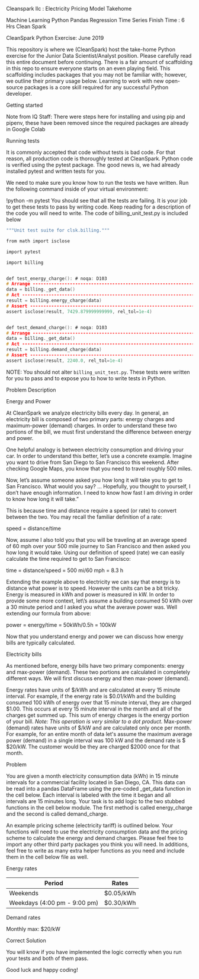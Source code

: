 Cleanspark llc : Electricity Pricing Model Takehome

Machine Learning
Python
Pandas
Regression
Time Series
Finish Time :
6 Hrs
Clean Spark


CleanSpark Python Exercise: June 2019

This repository is where we (CleanSpark) host the take-home Python exercise for the Junior Data Scientist/Analyst position. Please carefully read this entire document before continuing. There is a fair amount of scaffolding in this repo to ensure everyone starts on an even playing field. This scaffolding includes packages that you may not be familiar with; however, we outline their primary usage below. Learning to work with new open-source packages is a core skill required for any successful Python developer.


Getting started

Note from IQ Staff: There were steps here for installing and using
pip and pipenv, these have been removed since the required packages
are already in Google Colab

Running tests

It is commonly accepted that code without tests is bad code. For that reason, all production code is thoroughly tested at CleanSpark. Python code is verified using the pytest package. The good news is, we had already installed pytest and written tests for you.

We need to make sure you know how to run the tests we have written. Run the following command inside of your virtual environment:

!python -m pytest
You should see that all the tests are failing. It is your job to get these tests to pass by writing code. Keep reading for a description of the code you will need to write. The code of billing_unit_test.py is included below

```c
"""Unit test suite for clsk.billing."""

from math import isclose

import pytest

import billing


def test_energy_charge(): # noqa: D103
# Arrange ----------------------------------------------------------------
data = billing._get_data()
# Act --------------------------------------------------------------------
result = billing.energy_charge(data)
# Assert -----------------------------------------------------------------
assert isclose(result, 7429.879999999999, rel_tol=1e-4)


def test_demand_charge(): # noqa: D103
# Arrange ----------------------------------------------------------------
data = billing._get_data()
# Act --------------------------------------------------------------------
result = billing.demand_charge(data)
# Assert -----------------------------------------------------------------
assert isclose(result, 2240.0, rel_tol=1e-4)
```

NOTE: You should not alter ```billing_unit_test.py```. These tests were written for you to pass and to expose you to how to write tests in Python.


Problem Description


Energy and Power

At CleanSpark we analyze electricity bills every day. In general, an electricity bill is composed of two primary parts: energy charges and maximum-power (demand) charges. In order to understand these two portions of the bill, we must first understand the difference between energy and power.

One helpful analogy is between electricity consumption and driving your car. In order to understand this better, let’s use a concrete example. Imagine you want to drive from San Diego to San Francisco this weekend. After checking Google Maps, you know that you need to travel roughly 500 miles.

Now, let’s assume someone asked you how long it will take you to get to San Francisco. What would you say? … Hopefully, you thought to yourself, I don’t have enough information. I need to know how fast I am driving in order to know how long it will take.”

This is because time and distance require a speed (or rate) to convert between the two. You may recall the familiar definition of a rate:


speed = distance/time
 

Now, assume I also told you that you will be traveling at an average speed of 60 mph over your 500 mile journey to San Francisco and then asked you how long it would take. Using our definition of speed (rate) we can easily calculate the time required to get to San Francisco:

time = distance/speed = 500 mi/60 mph = 8.3 h

Extending the example above to electricity we can say that energy is to distance what power is to speed. However the units can be a bit tricky. Energy is measured in kWh and power is measured in kW. In order to provide some more context, let\’s assume a building consumed 50 kWh over a 30 minute period and I asked you what the averave power was. Well extending our formula from above:

power = energy/time = 50kWh/0.5h = 100kW

Now that you understand energy and power we can discuss how energy bills are typically calculated.


Electricity bills

As mentioned before, energy bills have two primary components: energy and max-power (demand). These two portions are calculated in completely different ways. We will first discuss energy and then max-power (demand).

Energy rates have units of $/kWh and are calculated at every 15 minute interval. For example, if the energy rate is 
$0.01/kWh and the building consumed 100 kWh of energy over that 15 minute interval, they are charged $1.00. This occurs at every 15 minute interval in the month and all of the charges get summed up. This sum of energy charges is the energy portion of your bill. *Note: This operation is very similar to a dot product.* Max-power (demand) rates have units of 
$/kW and are calculated only once per month. For example, for an entire month of data let\'s assume the maximum average power (demand) in a single interval was 100 kW and the demand rate is 
$
$20/kW. The customer would be they are charged \$2000 once for that month.


Problem

You are given a month electricity consumption data (kWh) in 15 minute intervals for a commercial facility located in San Diego, CA. This data can be read into a pandas DataFrame using the pre-coded _get_data function in the cell below. Each interval is labeled with the time it began and all intervals are 15 minutes long. Your task is to add logic to the two stubbed functions in the cell below module. The first method is called energy_charge and the second is called demand_charge.

An example pricing scheme (electricity tariff) is outlined below. Your functions will need to use the electricity consumption data and the pricing scheme to calculate the energy and demand charges. Please feel free to import any other third party packages you think you will need. In additions, feel free to write as many extra helper functions as you need and include them in the cell below file as well.


Energy rates

| Period | Rates |
| ------------- | ------------- |
| Weekends  | \$0.05/kWh|1 |Weekdays (12:00 am - 4:00 pm)| \$0.20/kWh |
| Weekdays (4:00 pm - 9:00 pm) | \$0.30/kWh| |Weekdays (9:00 pm - 12:00 am)| \$0.10/kWh |

Demand rates

Monthly max: \$20/kW


Correct Solution

You will know if you have implemented the logic correctly when you run your tests and both of them pass.

Good luck and happy coding!
